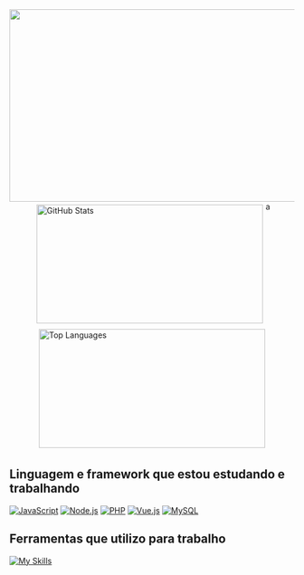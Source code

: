 <img src="https://capsule-render.vercel.app/api?type=waving&height=300&color=gradient&text=Brendon-Bernardi&section=header&reversal=true&desc=Programador%20Junior" width="1000" height="340" >

<div style="display: flex; flex-wrap: wrap; justify-content: center;">
  <img src="https://github-readme-stats.vercel.app/api?username=Brendon3421&show_icons=true&theme=transparent" alt="GitHub Stats" width="400" height="210" style="margin: 5px;">a
  <img src="https://github-readme-stats.vercel.app/api/top-langs/?username=Brendon3421&layout=compact&theme=radical" alt="Top Languages" width="400" height="210" style="margin: 5px;">
</div>

## Linguagem e framework que estou estudando e trabalhando 
[![JavaScript](https://img.shields.io/badge/JavaScript-F7DF1E?style=for-the-badge&logo=javascript&logoColor=black)](https://developer.mozilla.org/en-US/docs/Web/JavaScript)
[![Node.js](https://img.shields.io/badge/Node.js-43853D?style=for-the-badge&logo=node.js&logoColor=white)](https://nodejs.org/)
[![PHP](https://img.shields.io/badge/PHP-777BB4?style=for-the-badge&logo=php&logoColor=white)](https://www.php.net/)
[![Vue.js](https://img.shields.io/badge/Vue.js-35495E?style=for-the-badge&logo=vue.js&logoColor=4FC08D)](https://vuejs.org/)
[![MySQL](https://img.shields.io/badge/MySQL-00000F?style=for-the-badge&logo=mysql&logoColor=white)](https://www.mysql.com/)

## Ferramentas que utilizo para trabalho
[![My Skills](https://skillicons.dev/icons?i=js,html,css,php,mysql,vue,bootstrap,nodejs,postman,vscode,github)](https://skillicons.dev)
